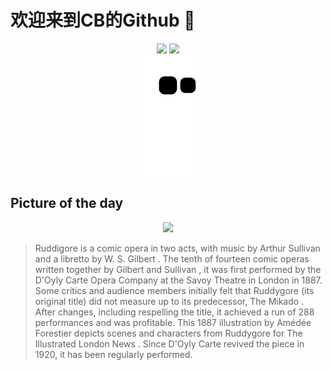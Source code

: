 
# 欢迎来到CB的Github 👋

<div align="center">
  <img height="137px" src="https://github-readme-stats.vercel.app/api?username=SuperCB&show_icons=true&theme=radical" />
  <img height="137px" src="https://github-readme-stats.vercel.app/api/top-langs/?username=SuperCB&hide_title=true&hide_border=true&layout=compact&langs_count=6&text_color=000&icon_color=fff" />
</div>


<div align="center">
    <img src="./contribution-snake/github-contribution-grid-snake.svg" />
</div>



## Picture of the day
<div align="center">
  <img width=400px src="https://upload.wikimedia.org/wikipedia/commons/thumb/c/c7/Am%C3%A9d%C3%A9e_Forestier_-_Illustrated_London_News_-_Gilbert_and_Sullivan_-_Ruddygore_%28Ruddigore%29.jpg/600px-Am%C3%A9d%C3%A9e_Forestier_-_Illustrated_London_News_-_Gilbert_and_Sullivan_-_Ruddygore_%28Ruddigore%29.jpg" />
</div>

>Ruddigore  is a  comic opera  in two acts, with music by  Arthur Sullivan  and a libretto by  W. S. Gilbert . The tenth of  fourteen comic operas  written together by  Gilbert and Sullivan , it was first performed by the  D'Oyly Carte Opera Company  at the  Savoy Theatre  in London in 1887. Some critics and audience members initially felt that  Ruddygore  (its original title) did not measure up to its predecessor,  The Mikado . After changes, including respelling the title, it achieved a run of 288 performances and was profitable. This 1887 illustration by  Amédée Forestier  depicts scenes and characters from  Ruddygore  for  The Illustrated London News . Since D'Oyly Carte revived the piece in 1920, it has been regularly performed.


